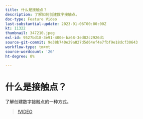 ```yaml
---
title: 什么是接触点？
description: 了解如何创建数字接触点。
doc-type: Feature Video
last-substantial-update: 2023-01-06T00:00:00Z
kt: 11322
thumbnail: 347210.jpeg
exl-id: 9527bd18-3e91-400e-ba68-3ed82c2926d1
source-git-commit: 9e38b740e29a827d5d64ef4e7fbf9e18dcf30643
workflow-type: tm+mt
source-wordcount: '26'
ht-degree: 0%

---
```


# 什么是接触点？

了解创建数字接触点的一种方式。

>[!VIDEO](https://video.tv.adobe.com/v/347210/?quality=12&learn=on)
